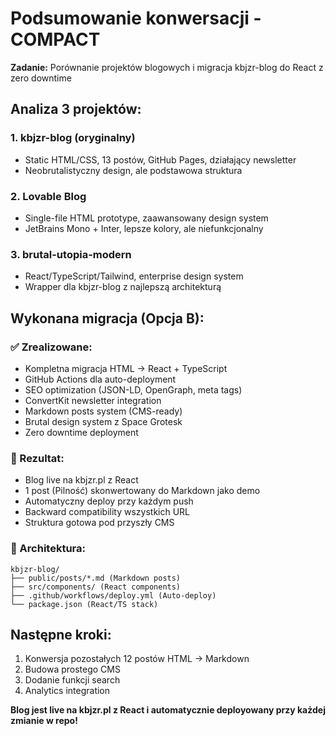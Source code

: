 # Podsumowanie konwersacji - COMPACT

**Zadanie:** Porównanie projektów blogowych i migracja kbjzr-blog do React z zero downtime

## Analiza 3 projektów:

### 1. kbjzr-blog (oryginalny)
- Static HTML/CSS, 13 postów, GitHub Pages, działający newsletter
- Neobrutalistyczny design, ale podstawowa struktura

### 2. Lovable Blog
- Single-file HTML prototype, zaawansowany design system
- JetBrains Mono + Inter, lepsze kolory, ale niefunkcjonalny

### 3. brutal-utopia-modern
- React/TypeScript/Tailwind, enterprise design system
- Wrapper dla kbjzr-blog z najlepszą architekturą

## Wykonana migracja (Opcja B):

### ✅ Zrealizowane:
- Kompletna migracja HTML → React + TypeScript
- GitHub Actions dla auto-deployment
- SEO optimization (JSON-LD, OpenGraph, meta tags)
- ConvertKit newsletter integration
- Markdown posts system (CMS-ready)
- Brutal design system z Space Grotesk
- Zero downtime deployment

### 🎯 Rezultat:
- Blog live na kbjzr.pl z React
- 1 post (Pilność) skonwertowany do Markdown jako demo
- Automatyczny deploy przy każdym push
- Backward compatibility wszystkich URL
- Struktura gotowa pod przyszły CMS

### 📁 Architektura:
```
kbjzr-blog/
├── public/posts/*.md (Markdown posts)
├── src/components/ (React components)
├── .github/workflows/deploy.yml (Auto-deploy)
└── package.json (React/TS stack)
```

## Następne kroki:
1. Konwersja pozostałych 12 postów HTML → Markdown
2. Budowa prostego CMS
3. Dodanie funkcji search
4. Analytics integration

**Blog jest live na kbjzr.pl z React i automatycznie deployowany przy każdej zmianie w repo!**